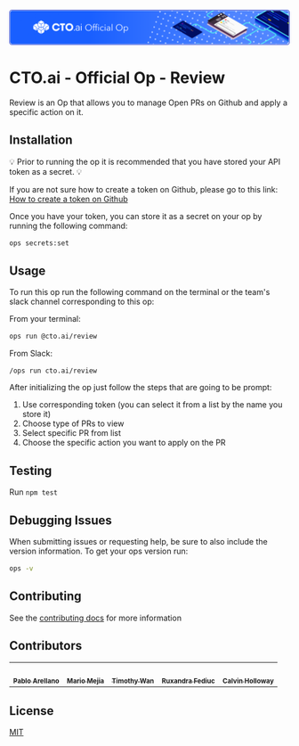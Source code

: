 ![](https://raw.githubusercontent.com/cto-ai/web-app-generator/master/assets/banner.png)

# CTO.ai - Official Op - Review

Review is an Op that allows you to manage Open PRs on Github and apply a specific action on it.

## Installation

💡 Prior to running the op it is recommended that you have stored your API token as a secret. 💡

If you are not sure how to create a token on Github, please go to this link:
[How to create a token on Github](https://help.github.com/en/github/authenticating-to-github/creating-a-personal-access-token-for-the-command-line)

Once you have your token, you can store it as a secret on your op by running the following command:

```bash
ops secrets:set
```

## Usage

To run this op run the following command on the terminal or the team's slack channel corresponding to this op:

From your terminal:

```bash
ops run @cto.ai/review
```

From Slack:

```text
/ops run cto.ai/review
```

After initializing the op just follow the steps that are going to be prompt:

1. Use corresponding token (you can select it from a list by the name you store it)
2. Choose type of PRs to view
3. Select specific PR from list
4. Choose the specific action you want to apply on the PR

## Testing

Run `npm test`

## Debugging Issues

When submitting issues or requesting help, be sure to also include the version information. To get your ops version run:

```bash
ops -v
```

## Contributing

See the [contributing docs](CONTRIBUTING.md) for more information

## Contributors

<table>
  <tr>
    <td align="center"><a href="https://github.com/pabloaredu"><img src="https://avatars2.githubusercontent.com/u/34356811?s=400&v=4" width="100px;" alt=""/><br /><sub><b>Pablo Arellano</b></sub></a><br/></td>
    <td align="center"><a href="https://github.com/jmariomejiap"><img src="https://avatars1.githubusercontent.com/u/22829270?&v=4" width="100px;" alt=""/><br /><sub><b>Mario Mejia</b></sub></a><br/></td>
    <td align="center"><a href="https://github.com/tw5033"><img src="https://avatars2.githubusercontent.com/u/16050851?&v=4" width="100px;" alt=""/><br /><sub><b>Timothy Wan</b></sub></a><br/></td>
    <td align="center"><a href="https://github.com/ruxandrafed"><img src="https://avatars0.githubusercontent.com/u/11021586?s=460&v=4" width="100px;" alt=""/><br /><sub><b>Ruxandra Fediuc</b></sub></a><br/></td>
    <td align="center"><a href="https://github.com/CalHoll"><img src="https://avatars3.githubusercontent.com/u/21090765?&v=4" width="100px;" alt=""/><br /><sub><b>Calvin Holloway</b></sub></a><br/></td>
  </tr>
</table>

## License

[MIT](LICENSE)